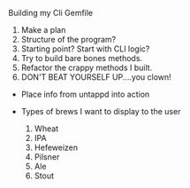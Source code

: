 Building my Cli Gemfile

1. Make a plan
2. Structure of the program?
3. Starting point?  Start with CLI logic?
4. Try to build bare bones methods.
5. Refactor the crappy methods I built.
6. DON'T BEAT YOURSELF UP....you clown!


- Place info from untappd into action

- Types of brews I want to display to the user
  1. Wheat
  2. IPA
  3. Hefeweizen
  4. Pilsner
  5. Ale
  6. Stout
